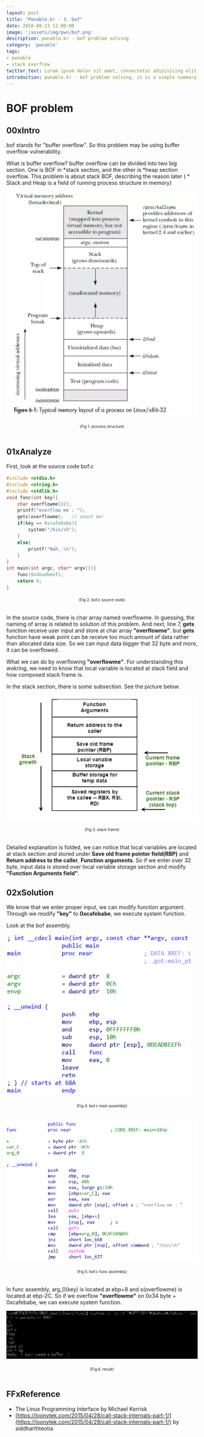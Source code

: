```yaml
---
layout: post
title: "Pwnable.kr - 3. bof"
date: 2018-08-23 12:00:00
image: '/assets/img/pwn/bof.png'
description: pwnable.kr - bof problem solving
category: 'pwnable'
tags:
- pwnable
- stack overflow
twitter_text: Lorem ipsum dolor sit amet, consectetur adipisicing elit.
introduction: pwnable.kr - bof problem solving, it is a simple summary that i solve the bof problem to study pwnable 
---
```



# BOF problem

## 00xIntro

bof stands for "buffer overflow". So this problem may be using buffer overflow vulnerability. 

What is buffer overflow? buffer overflow can be divided into two big section. One is BOF in *stack section, and the other is *heap section overflow. This problem is about stack BOF, describing the reason later
( * Stack and Heap is a field of running process structure in memory)

![problem](/assets/img/pwn/bof/process_structure.PNG "process structure")
<center><font size="0.5em">(Fig 1. process structure)</font></center><br>

## 01xAnalyze

First, look at the source code bof.c<br>

~~~c
#include <stdio.h>
#include <string.h>
#include <stdlib.h>
void func(int key){
	char overflowme[32];
	printf("overflow me : ");
	gets(overflowme);	// smash me!
	if(key == 0xcafebabe){
		system("/bin/sh");
	}
	else{
		printf("Nah..\n");
	}
}
int main(int argc, char* argv[]){
	func(0xdeadbeef);
	return 0;
}
~~~
<center><font size="0.5em">(Fig 2. bof.c source code)</font></center><br>

In the source code, there is char array named overflowme. In guessing, the namimg of array is related to solution of this problem. And next, line 7, __gets__ function receive user input and store at char array __"overflowme"__. but __gets__ function have weak point can be receive too much amount of data rather than allocated data size. So we can input data bigger that 32 byte and more, it can be overflowed.

What we can do by overflowing __"overflowme"__. For understanding this wokring, we need to know that local variable is located at stack field and how composed stack frame is.

In the stack section, there is some subsection. See the picture below.

![problem](/assets/img/pwn/bof/stack_frame.PNG "stack frame")
<center><font size="0.5em">(Fig 3. stack frame)</font></center><br>

Detailed explanation is folded, we can notice that local variables are located at stack section and stored under __Save old frame pointer field(RBP)__ and __Return address to the caller__, __Function arguments__. So if we enter over 32 byte, input data is stored over local variable storage section and modify __"Function Arguments field"__. 

## 02xSolution

We know that we enter proper input, we can modify function argument. Through we modify __"key"__ to __0xcafebabe__, we execute system function.

Look at the bof assembly. 

![problem](/assets/img/pwn/bof/bof_assembly.PNG "bof main assembly")
<center><font size="0.5em">(Fig 4. bof.c main assembly)</font></center><br>

![problem](/assets/img/pwn/bof/bof_func_assembly.PNG "bof func assembly")
<center><font size="0.5em">(Fig 5. bof.c func assembly)</font></center><br>


In func assembly, arg_0(key) is located at ebp+8 and s(overflowme) is located at ebp-2C. So if we overflow __"overflowme"__ on 0x34 byte + 0xcafebabe, we can execute system function.

![problem](/assets/img/pwn/bof/result.PNG "bof func assembly")
<center><font size="0.5em">(Fig 6. result)</font></center><br>











## FFxReference
 - The Linux Programming Interface by Michael Kerrisk
 - [https://loonytek.com/2015/04/28/call-stack-internals-part-1/](https://loonytek.com/2015/04/28/call-stack-internals-part-1/) by siddharthteotia